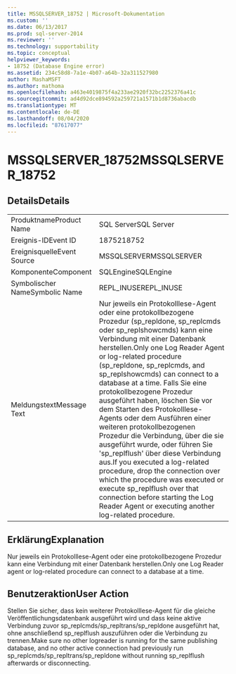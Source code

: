 ```yaml
---
title: MSSQLSERVER_18752 | Microsoft-Dokumentation
ms.custom: ''
ms.date: 06/13/2017
ms.prod: sql-server-2014
ms.reviewer: ''
ms.technology: supportability
ms.topic: conceptual
helpviewer_keywords:
- 18752 (Database Engine error)
ms.assetid: 234c58d8-7a1e-4b07-a64b-32a311527980
author: MashaMSFT
ms.author: mathoma
ms.openlocfilehash: a463e4019875f4a233ae2920f32bc2252376a41c
ms.sourcegitcommit: ad4d92dce894592a259721a1571b1d8736abacdb
ms.translationtype: MT
ms.contentlocale: de-DE
ms.lasthandoff: 08/04/2020
ms.locfileid: "87617077"
---
```

# <a name="mssqlserver_18752"></a><span data-ttu-id="bcedf-102">MSSQLSERVER_18752</span><span class="sxs-lookup"><span data-stu-id="bcedf-102">MSSQLSERVER_18752</span></span>
    
## <a name="details"></a><span data-ttu-id="bcedf-103">Details</span><span class="sxs-lookup"><span data-stu-id="bcedf-103">Details</span></span>  
  
|||  
|-|-|  
|<span data-ttu-id="bcedf-104">Produktname</span><span class="sxs-lookup"><span data-stu-id="bcedf-104">Product Name</span></span>|<span data-ttu-id="bcedf-105">SQL Server</span><span class="sxs-lookup"><span data-stu-id="bcedf-105">SQL Server</span></span>|  
|<span data-ttu-id="bcedf-106">Ereignis-ID</span><span class="sxs-lookup"><span data-stu-id="bcedf-106">Event ID</span></span>|<span data-ttu-id="bcedf-107">18752</span><span class="sxs-lookup"><span data-stu-id="bcedf-107">18752</span></span>|  
|<span data-ttu-id="bcedf-108">Ereignisquelle</span><span class="sxs-lookup"><span data-stu-id="bcedf-108">Event Source</span></span>|<span data-ttu-id="bcedf-109">MSSQLSERVER</span><span class="sxs-lookup"><span data-stu-id="bcedf-109">MSSQLSERVER</span></span>|  
|<span data-ttu-id="bcedf-110">Komponente</span><span class="sxs-lookup"><span data-stu-id="bcedf-110">Component</span></span>|<span data-ttu-id="bcedf-111">SQLEngine</span><span class="sxs-lookup"><span data-stu-id="bcedf-111">SQLEngine</span></span>|  
|<span data-ttu-id="bcedf-112">Symbolischer Name</span><span class="sxs-lookup"><span data-stu-id="bcedf-112">Symbolic Name</span></span>|<span data-ttu-id="bcedf-113">REPL_INUSE</span><span class="sxs-lookup"><span data-stu-id="bcedf-113">REPL_INUSE</span></span>|  
|<span data-ttu-id="bcedf-114">Meldungstext</span><span class="sxs-lookup"><span data-stu-id="bcedf-114">Message Text</span></span>|<span data-ttu-id="bcedf-115">Nur jeweils ein Protokolllese-Agent oder eine protokollbezogene Prozedur (sp_repldone, sp_replcmds oder sp_replshowcmds) kann eine Verbindung mit einer Datenbank herstellen.</span><span class="sxs-lookup"><span data-stu-id="bcedf-115">Only one Log Reader Agent or log-related procedure (sp_repldone, sp_replcmds, and sp_replshowcmds) can connect to a database at a time.</span></span> <span data-ttu-id="bcedf-116">Falls Sie eine protokollbezogene Prozedur ausgeführt haben, löschen Sie vor dem Starten des Protokolllese-Agents oder dem Ausführen einer weiteren protokollbezogenen Prozedur die Verbindung, über die sie ausgeführt wurde, oder führen Sie 'sp_replflush' über diese Verbindung aus.</span><span class="sxs-lookup"><span data-stu-id="bcedf-116">If you executed a log-related procedure, drop the connection over which the procedure was executed or execute sp_replflush over that connection before starting the Log Reader Agent or executing another log-related procedure.</span></span>|  
  
## <a name="explanation"></a><span data-ttu-id="bcedf-117">Erklärung</span><span class="sxs-lookup"><span data-stu-id="bcedf-117">Explanation</span></span>  
 <span data-ttu-id="bcedf-118">Nur jeweils ein Protokolllese-Agent oder eine protokollbezogene Prozedur kann eine Verbindung mit einer Datenbank herstellen.</span><span class="sxs-lookup"><span data-stu-id="bcedf-118">Only one Log Reader agent or log-related procedure can connect to a database at a time.</span></span>  
  
## <a name="user-action"></a><span data-ttu-id="bcedf-119">Benutzeraktion</span><span class="sxs-lookup"><span data-stu-id="bcedf-119">User Action</span></span>  
 <span data-ttu-id="bcedf-120">Stellen Sie sicher, dass kein weiterer Protokolllese-Agent für die gleiche Veröffentlichungsdatenbank ausgeführt wird und dass keine aktive Verbindung zuvor sp_replcmds/sp_repltrans/sp_repldone ausgeführt hat, ohne anschließend sp_replflush auszuführen oder die Verbindung zu trennen.</span><span class="sxs-lookup"><span data-stu-id="bcedf-120">Make sure no other logreader is running for the same publishing database, and no other active connection had previously run sp_replcmds/sp_repltrans/sp_repldone without running sp_replflush afterwards or disconnecting.</span></span>  
  
  
